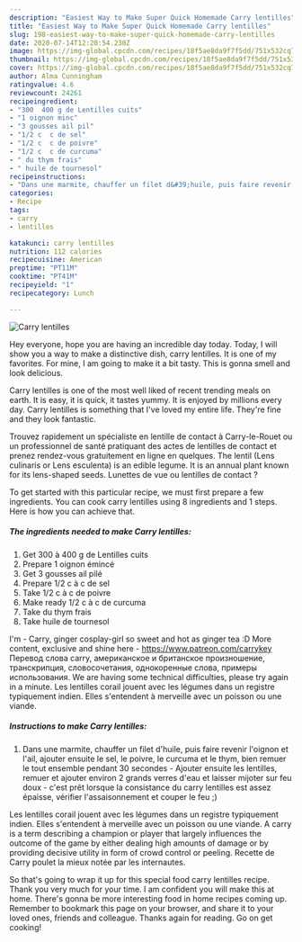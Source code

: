```yaml
---
description: "Easiest Way to Make Super Quick Homemade Carry lentilles"
title: "Easiest Way to Make Super Quick Homemade Carry lentilles"
slug: 198-easiest-way-to-make-super-quick-homemade-carry-lentilles
date: 2020-07-14T12:20:54.230Z
image: https://img-global.cpcdn.com/recipes/18f5ae8da9f7f5dd/751x532cq70/carry-lentilles-photo-principale-de-la-recette.jpg
thumbnail: https://img-global.cpcdn.com/recipes/18f5ae8da9f7f5dd/751x532cq70/carry-lentilles-photo-principale-de-la-recette.jpg
cover: https://img-global.cpcdn.com/recipes/18f5ae8da9f7f5dd/751x532cq70/carry-lentilles-photo-principale-de-la-recette.jpg
author: Alma Cunningham
ratingvalue: 4.6
reviewcount: 24261
recipeingredient:
- "300  400 g de Lentilles cuits"
- "1 oignon minc"
- "3 gousses ail pil"
- "1/2 c  c de sel"
- "1/2 c  c de poivre"
- "1/2 c  c de curcuma"
- " du thym frais"
- " huile de tournesol"
recipeinstructions:
- "Dans une marmite, chauffer un filet d&#39;huile, puis faire revenir l&#39;oignon et l&#39;ail, ajouter ensuite le sel, le poivre, le curcuma et le thym, bien remuer le tout ensemble pendant 30 secondes Ajouter ensuite les lentilles, remuer et ajouter environ 2 grands verres d&#39;eau et laisser mijoter sur feu doux c&#39;est prêt lorsque la consistance du carry lentilles est assez épaisse, vérifier l&#39;assaisonnement et couper le feu ;)"
categories:
- Recipe
tags:
- carry
- lentilles

katakunci: carry lentilles 
nutrition: 112 calories
recipecuisine: American
preptime: "PT11M"
cooktime: "PT41M"
recipeyield: "1"
recipecategory: Lunch

---
```



![Carry lentilles](https://img-global.cpcdn.com/recipes/18f5ae8da9f7f5dd/751x532cq70/carry-lentilles-photo-principale-de-la-recette.jpg)

Hey everyone, hope you are having an incredible day today. Today, I will show you a way to make a distinctive dish, carry lentilles. It is one of my favorites. For mine, I am going to make it a bit tasty. This is gonna smell and look delicious.

Carry lentilles is one of the most well liked of recent trending meals on earth. It is easy, it is quick, it tastes yummy. It is enjoyed by millions every day. Carry lentilles is something that I've loved my entire life. They're fine and they look fantastic.

Trouvez rapidement un spécialiste en lentille de contact à Carry-le-Rouet ou un professionnel de santé pratiquant des actes de lentilles de contact et prenez rendez-vous gratuitement en ligne en quelques. The lentil (Lens culinaris or Lens esculenta) is an edible legume. It is an annual plant known for its lens-shaped seeds. Lunettes de vue ou lentilles de contact ?


To get started with this particular recipe, we must first prepare a few ingredients. You can cook carry lentilles using 8 ingredients and 1 steps. Here is how you can achieve that.

<!--inarticleads1-->

##### The ingredients needed to make Carry lentilles:

1. Get 300 à 400 g de Lentilles cuits
1. Prepare 1 oignon émincé
1. Get 3 gousses ail pilé
1. Prepare 1/2 c à c de sel
1. Take 1/2 c à c de poivre
1. Make ready 1/2 c à c de curcuma
1. Take  du thym frais
1. Take  huile de tournesol


I&#39;m - Carry, ginger cosplay-girl so sweet and hot as ginger tea :D More content, exclusive and shine here - https://www.patreon.com/carrykey  Перевод слова carry, американское и британское произношение, транскрипция, словосочетания, однокоренные слова, примеры использования. We are having some technical difficulties, please try again in a minute. Les lentilles corail jouent avec les légumes dans un registre typiquement indien. Elles s&#39;entendent à merveille avec un poisson ou une viande. 

<!--inarticleads2-->

##### Instructions to make Carry lentilles:

1. Dans une marmite, chauffer un filet d&#39;huile, puis faire revenir l&#39;oignon et l&#39;ail, ajouter ensuite le sel, le poivre, le curcuma et le thym, bien remuer le tout ensemble pendant 30 secondes - Ajouter ensuite les lentilles, remuer et ajouter environ 2 grands verres d&#39;eau et laisser mijoter sur feu doux - c&#39;est prêt lorsque la consistance du carry lentilles est assez épaisse, vérifier l&#39;assaisonnement et couper le feu ;)


Les lentilles corail jouent avec les légumes dans un registre typiquement indien. Elles s&#39;entendent à merveille avec un poisson ou une viande. A carry is a term describing a champion or player that largely influences the outcome of the game by either dealing high amounts of damage or by providing decisive utility in form of crowd control or peeling. Recette de Carry poulet la mieux notée par les internautes. 

So that's going to wrap it up for this special food carry lentilles recipe. Thank you very much for your time. I am confident you will make this at home. There's gonna be more interesting food in home recipes coming up. Remember to bookmark this page on your browser, and share it to your loved ones, friends and colleague. Thanks again for reading. Go on get cooking!
